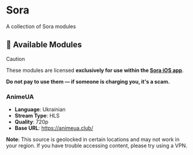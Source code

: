 # Sora

A collection of Sora modules

## 🎯 Available Modules

> [!CAUTION] 
> These modules are licensed **exclusively for use within the [Sora iOS app](https://github.com/cranci1/Sora)**.
>
> **Do not pay to use them — if someone is charging you, it's a scam.**

### AnimeUA
- **Language**: Ukrainian
- **Stream Type**: HLS
- **Quality**: 720p
- **Base URL**: https://animeua.club/

**Note**: This source is geolocked in certain locations and may not work in your region. If you have trouble accessing content, please try using a VPN.
